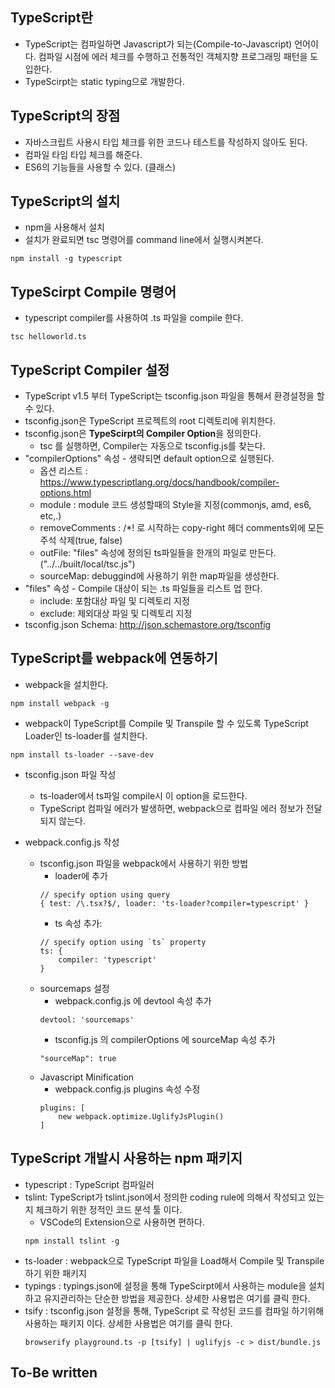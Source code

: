## TypeScript란
 - TypeScript는 컴파일하면 Javascript가 되는(Compile-to-Javascript) 언어이다. 컴파일 시점에 에러 체크를 수행하고 전통적인 객체지향 프로그래밍 패턴을 도입한다.
 - TypeScirpt는 static typing으로 개발한다. 

## TypeScript의 장점
 - 자바스크립트 사용시 타입 체크를 위한 코드나 테스트를 작성하지 않아도 된다. 
 - 컴파일 타임 타입 체크를 해준다. 
 - ES6의 기능들을 사용할 수 있다. (클래스)

## TypeScript의 설치
 - npm을 사용해서 설치
 - 설치가 완료되면 tsc 명령어를 command line에서 실행시켜본다.
 ~~~
 npm install -g typescript 
 ~~~

## TypeScirpt Compile 명령어
 - typescript compiler를 사용하여 .ts 파일을 compile 한다.
~~~
tsc helloworld.ts
~~~

## TypeScript Compiler 설정
 - TypeScript v1.5 부터 TypeScript는 tsconfig.json 파일을 통해서 환경설정을 할 수 있다. 
 - tsconfig.json은 TypeScript 프로젝트의 root 디렉토리에 위치한다.
 - tsconfig.json은 **TypeScirpt의 Compiler Option**을 정의한다.
    * tsc 를 실행하면, Compiler는 자동으로 tsconfig.js를 찾는다.
 - "compilerOptions" 속성 - 생략되면 default option으로 실행된다. 
    * 옵션 리스트 : <https://www.typescriptlang.org/docs/handbook/compiler-options.html> 
    * module : module 코드 생성할때의 Style을 지정(commonjs, amd, es6, etc,.)
    * removeComments : /*! 로 시작하는 copy-right 헤더 comments외에 모든 주석 삭제(true, false)
    * outFile: "files" 속성에 정의된 ts파일들을 한개의 파일로 만든다. ("../../built/local/tsc.js")
    * sourceMap: debuggind에 사용하기 위한 map파일을 생성한다. 
 - "files" 속성 - Compile 대상이 되는 .ts 파일들을 리스트 업 한다. 
    * include: 포함대상 파일 및 디렉토리 지정
    * exclude: 제외대상 파일 및 디렉토리 지정
 - tsconfig.json Schema: <http://json.schemastore.org/tsconfig>


## TypeScript를 webpack에 연동하기 
  -  webpack을 설치한다. 
~~~
npm install webpack -g
~~~
  -  webpack이 TypeScript를 Compile 및 Transpile 할 수 있도록 TypeScript Loader인 ts-loader를 설치한다.
~~~
npm install ts-loader --save-dev
~~~
  - tsconfig.json 파일 작성
    * ts-loader에서 ts파일 compile시 이 option을 로드한다. 
    * TypeScript 컴파일 에러가 발생하면, webpack으로 컴파일 에러 정보가 전달되지 않는다.

  - webpack.config.js 작성
    * tsconfig.json 파일을 webpack에서  사용하기 위한 방법 
        * loader에 추가
        ~~~
        // specify option using query 
        { test: /\.tsx?$/, loader: 'ts-loader?compiler=typescript' }
        ~~~
        * ts 속성 추가:
        ~~~
        // specify option using `ts` property 
        ts: {
            compiler: 'typescript'
        }
        ~~~
    * sourcemaps 설정 
        * webpack.config.js 에 devtool 속성 추가
        ~~~
        devtool: 'sourcemaps'
        ~~~
        * tsconfig.js 의 compilerOptions 에 sourceMap 속성 추가
        ~~~
        "sourceMap": true
        ~~~
    * Javascript Minification
        * webpack.config.js plugins 속성 수정
        ~~~
        plugins: [
            new webpack.optimize.UglifyJsPlugin()
        ]
        ~~~


## TypeScript 개발시 사용하는 npm 패키지
 - typescript : TypeScript 컴파일러
 - tslint: TypeScript가 tslint.json에서 정의한 coding rule에 의해서 작성되고 있는지 체크하기 위한 정적인 코드 분석 툴 이다. 
    * VSCode의 Extension으로 사용하면 편하다. 
    ~~~
    npm install tslint -g
    ~~~
 - ts-loader : webpack으로 TypeScript 파일을 Load해서 Compile 및 Transpile 하기 위한 패키지
 - typings : typings.json에 설정을 통해 TypeScirpt에서 사용하는 module을 설치하고 유지관리하는 단순한 방법을 제공한다. 상세한 사용법은 여기를 클릭 한다.
 - tsify : tsconfig.json 설정을 통해, TypeScript 로 작성된 코드를 컴파일 하기위해 사용하는 패키지 이다. 상세한 사용법은 여기를 클릭 한다.
    ~~~
    browserify playground.ts -p [tsify] | uglifyjs -c > dist/bundle.js
    ~~~

## To-Be written